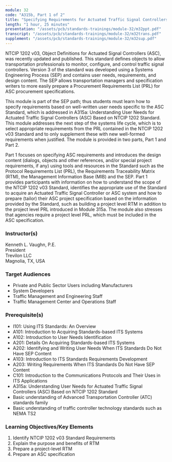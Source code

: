 ```yaml
---
module: 32
code: "A315b, Part 1 of 2"
title: "Specifying Requirements for Actuated Traffic Signal Controllers (ASC) Based on NTCIP 1202 v03 Standard (Updated 2021)"
length: "1 hour, 25 minutes"
presentation: "/assets/pcb/standards-trainings/module-32/m32ppt.pdf"
transcript: "/assets/pcb/standards-trainings/module-32/m32trans.pdf"
supplement: "/assets/pcb/standards-trainings/module-32/m32sup.pdf"
---
```

NTCIP 1202 v03, Object Definitions for Actuated Signal Controllers (ASC), was recently updated and published. This standard defines objects to allow transportation professionals to monitor, configure, and control traffic signal controllers. Version 3 of the standard was developed using a Systems Engineering Process (SEP) and contains user needs, requirements, and design content. The SEP allows transportation managers and specification writers to more easily prepare a Procurement Requirements List (PRL) for ASC procurement specifications.

This module is part of the SEP path; thus students must learn how to specify requirements based on well-written user needs specific to the ASC Standard, which is addressed in A315a: Understanding User Needs for Actuated Traffic Signal Controllers (ASC) Based on NTCIP 1202 Standard. This module addresses the next step of the systems life cycle, which is to select appropriate requirements from the PRL contained in the NTCIP 1202 v03 Standard and to only supplement these with new well-formed requirements when justified. The module is provided in two parts, Part 1 and Part 2.

Part 1 focuses on specifying ASC requirements and introduces the design content (dialogs, objects and other references, and/or special project requirements, if any) using tools and resources in the Standard such as the Protocol Requirements List (PRL), the Requirements Traceability Matrix (RTM), the Management Information Base (MIB) and the SEP. Part 1 provides participants with information on how to understand the scope of the NTCIP 1202 v03 Standard, identifies the appropriate use of the Standard to acquire an Actuated Traffic Signal Controller or ASC system and how to prepare (tailor) their ASC project specification based on the information provided by the Standard, such as building a project level RTM in addition to the project level PRL introduced in Module 315a. The module also stresses that agencies require a project level PRL, which must be included in the ASC specification.

### Instructor(s)
Kenneth L. Vaughn, P.E.  
President  
Trevilon LLC  
Magnolia, TX, USA

### Target Audiences
* Private and Public Sector Users including Manufacturers
* System Developers
* Traffic Management and Engineering Staff
* Traffic Management Center and Operations Staff

### Prerequisite(s)
* I101: Using ITS Standards: An Overview
* A101: Introduction to Acquiring Standards-based ITS Systems
* A102: Introduction to User Needs Identification
* A201: Details On Acquiring Standards-based ITS Systems
* A202: Identifying and Writing User Needs When ITS Standards Do Not Have SEP Content
* A103: Introduction to ITS Standards Requirements Development
* A203: Writing Requirements When ITS Standards Do Not Have SEP Content
* C101: Introduction to the Communications Protocols and Their Uses in ITS Applications
* A315a: Understanding User Needs for Actuated Traffic Signal Controllers (ASC) Based on NTCIP 1202 Standard
* Basic understanding of Advanced Transportation Controller (ATC) standards family
* Basic understanding of traffic controller technology standards such as NEMA TS2

### Learning Objectives/Key Elements
1. Identify NTCIP 1202 v03 Standard Requirements
2. Explain the purpose and benefits of RTM
3. Prepare a project-level RTM
4. Prepare an ASC specification 